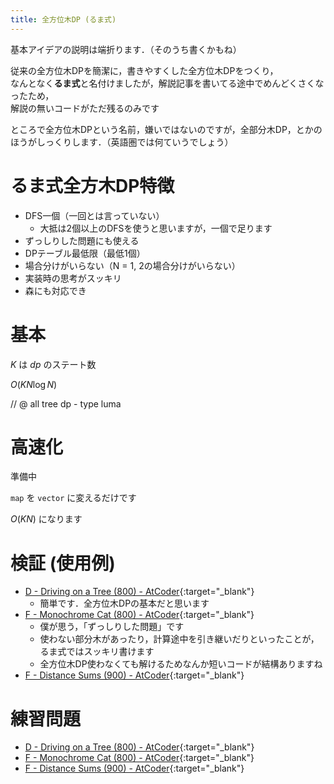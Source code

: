 ```yaml
---
title: 全方位木DP (るま式)
---
```


基本アイデアの説明は端折ります．（そのうち書くかもね）

従来の全方位木DPを簡潔に，書きやすくした全方位木DPをつくり，  
なんとなく**るま式**と名付けましたが，解説記事を書いてる途中でめんどくさくなったため，  
解説の無いコードがただ残るのみです

ところで全方位木DPという名前，嫌いではないのですが，全部分木DP，とかのほうがしっくりします．（英語圏では何ていうでしょう）

# るま式全方木DP特徴

* DFS一個（一回とは言っていない）
  * 大抵は2個以上のDFSを使うと思いますが，一個で足ります
* ずっしりした問題にも使える
* DPテーブル最低限（最低1個）
* 場合分けがいらない（N = 1, 2の場合分けがいらない）
* 実装時の思考がスッキリ
* 森にも対応でき

# 基本

$K$ は $dp$ のステート数

$O(KN \log N)$

// @ all tree dp - type luma

# 高速化

準備中

`map` を `vector` に変えるだけです

$O(KN)$ になります

# 検証 (使用例)

* [D - Driving on a Tree (800) - AtCoder](https://beta.atcoder.jp/contests/s8pc-4/submissions/3232753){:target="_blank"}<!--_-->
  * 簡単です．全方位木DPの基本だと思います
* [F - Monochrome Cat (800) - AtCoder](https://beta.atcoder.jp/contests/arc097/submissions/3233286){:target="_blank"}<!--_-->
  * 僕が思う，「ずっしりした問題」です
  * 使わない部分木があったり，計算途中を引き継いだりといったことが，  
るま式ではスッキリ書けます
  * 全方位木DP使わなくても解けるためなんか短いコードが結構ありますね
* [F - Distance Sums (900) - AtCoder](https://beta.atcoder.jp/contests/arc103/submissions/3305207){:target="_blank"}<!--_-->

# 練習問題

* [D - Driving on a Tree (800) - AtCoder](https://beta.atcoder.jp/contests/s8pc-4/tasks/s8pc_4_d){:target="_blank"}<!--_-->
* [F - Monochrome Cat (800) - AtCoder](https://beta.atcoder.jp/contests/arc097/tasks/arc097_d){:target="_blank"}<!--_-->
* [F - Distance Sums (900) - AtCoder](https://beta.atcoder.jp/contests/arc103/tasks/arc103_d){:target="_blank"}<!--_-->

